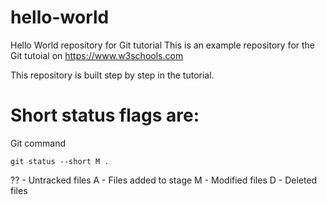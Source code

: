 # hello-world
Hello World repository for Git tutorial
This is an example repository for the Git tutoial on https://www.w3schools.com


This repository is built step by step in the tutorial.

# Short status flags are:

Git command
```
git status --short M .
```

?? - Untracked files
A - Files added to stage
M - Modified files
D - Deleted files

